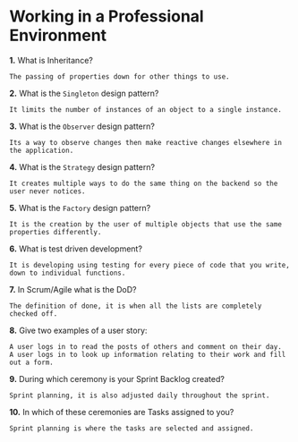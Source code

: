 # Working in a Professional Environment

**1.** What is Inheritance?
<!-- enter you answer in the space below -->
```
The passing of properties down for other things to use.
```
**2.** What is the `Singleton` design pattern?
<!-- enter you answer in the space below -->
```
It limits the number of instances of an object to a single instance.
```
**3.** What is the `Observer` design pattern?
<!-- enter you answer in the space below -->
```
Its a way to observe changes then make reactive changes elsewhere in the application.
```
**4.** What is the `Strategy` design pattern?
<!-- enter you answer in the space below -->
```
It creates multiple ways to do the same thing on the backend so the user never notices.
```
**5.** What is the `Factory` design pattern?
<!-- enter you answer in the space below -->
```
It is the creation by the user of multiple objects that use the same properties differently.
```
**6.** What is test driven development?
<!-- enter you answer in the space below -->
```
It is developing using testing for every piece of code that you write, down to individual functions.
```
**7.** In Scrum/Agile what is the DoD?
<!-- enter you answer in the space below -->
```
The definition of done, it is when all the lists are completely checked off.
```
**8.** Give two examples of a user story:
<!-- enter you answer in the space below -->
```
A user logs in to read the posts of others and comment on their day.  A user logs in to look up information relating to their work and fill out a form.
```
**9.** During which ceremony is your Sprint Backlog created?
<!-- enter you answer in the space below -->
```
Sprint planning, it is also adjusted daily throughout the sprint.
```
**10.** In which of these ceremonies are Tasks assigned to you?
<!-- enter you answer in the space below -->
```
Sprint planning is where the tasks are selected and assigned.
```